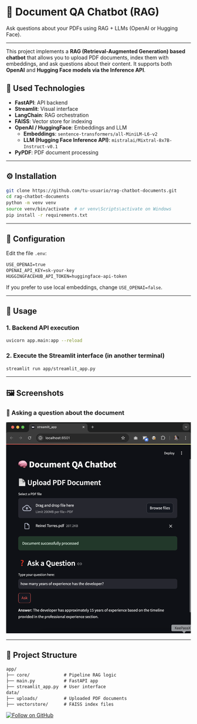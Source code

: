 
# 🧠 Document QA Chatbot (RAG)
Ask questions about your PDFs using RAG + LLMs (OpenAI or Hugging Face).

---

This project implements a **RAG (Retrieval-Augmented Generation) based chatbot** that allows you to upload PDF documents, index them with embeddings, and ask questions about their content. It supports both **OpenAI** and **Hugging Face models via the Inference API**.

## 🚀 Used Technologies

- **FastAPI**: API backend  
- **Streamlit**: Visual interface  
- **LangChain**: RAG orchestration  
- **FAISS**: Vector store for indexing  
- **OpenAI / HuggingFace**: Embeddings and LLM  
  - **Embeddings**: `sentence-transformers/all-MiniLM-L6-v2`  
  - **LLM (Hugging Face Inference API)**: `mistralai/Mixtral-8x7B-Instruct-v0.1`  
- **PyPDF**: PDF document processing

---

## ⚙️ Installation

```bash
git clone https://github.com/tu-usuario/rag-chatbot-documents.git
cd rag-chatbot-documents
python -m venv venv
source venv/bin/activate  # or venv\Scripts\activate on Windows
pip install -r requirements.txt
```

---

## 🔐 Configuration

Edit the file `.env`:

```env
USE_OPENAI=true
OPENAI_API_KEY=sk-your-key
HUGGINGFACEHUB_API_TOKEN=huggingface-api-token
```

If you prefer to use local embeddings, change `USE_OPENAI=false`.

---

## 🧪 Usage

### 1. Backend API execution
```bash
uvicorn app.main:app --reload
```

### 2. Execute the Streamlit interface (in another terminal)
```bash
streamlit run app/streamlit_app.py
```

---

## 🖼️ Screenshots

### 💬 Asking a question about the document
![Chat Response](assets/screenshot.png)

---

## 📂 Project Structure

```
app/
├── core/             # Pipeline RAG logic
├── main.py           # FastAPI app
├── streamlit_app.py  # User interface
data/
├── uploads/          # Uploaded PDF documents
├── vectorstore/      # FAISS index files
```

[![Follow on GitHub](https://img.shields.io/github/followers/reinelt88?label=Follow&style=social)](https://github.com/reinelt88)